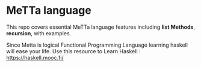 # MeTTa language

This repo covers essential MeTTa language features including **list Methods**, **recursion**, with examples.

Since Metta is logical Functional Programming Language learning haskell will ease your life. Use this resource to Learn Haskell : https://haskell.mooc.fi/
